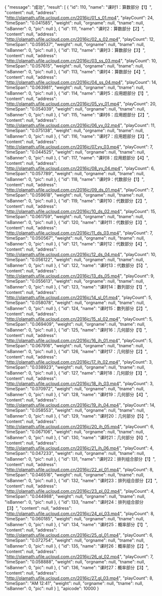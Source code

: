 {
  "message": "成功",
  "result": [
    {
      "id": 110,
      "name": "课时1：算数部分【1】",
      "content": null,
      "address": "http://olamath.ufile.ucloud.com.cn/2016jc/01_s_01.mp4",
      "playCount": 24,
      "timeSpan": "0.041585",
      "weight": null,
      "orgname": null,
      "tname": null,
      "isBanner": 0,
      "pic": null
    },
    {
      "id": 111,
      "name": "课时2：算数部分【2】",
      "content": null,
      "address": "http://olamath.ufile.ucloud.com.cn/2016jc/02_s_02.mp4",
      "playCount": 12,
      "timeSpan": "0.059537",
      "weight": null,
      "orgname": null,
      "tname": null,
      "isBanner": 0,
      "pic": null
    },
    {
      "id": 112,
      "name": "课时3：算数部分【3】",
      "content": null,
      "address": "http://olamath.ufile.ucloud.com.cn/2016jc/03_ss_03.mp4",
      "playCount": 10,
      "timeSpan": "0.057615",
      "weight": null,
      "orgname": null,
      "tname": null,
      "isBanner": 0,
      "pic": null
    },
    {
      "id": 113,
      "name": "课时4：算数部分【4】",
      "content": null,
      "address": "http://olamath.ufile.ucloud.com.cn/2016jc/04_ss_04.mp4",
      "playCount": 14,
      "timeSpan": "0.063981",
      "weight": null,
      "orgname": null,
      "tname": null,
      "isBanner": 0,
      "pic": null
    },
    {
      "id": 114,
      "name": "课时5：应用题部分【1】",
      "content": null,
      "address": "http://olamath.ufile.ucloud.com.cn/2016jc/05_yy_01.mp4",
      "playCount": 20,
      "timeSpan": "0.054039",
      "weight": null,
      "orgname": null,
      "tname": null,
      "isBanner": 0,
      "pic": null
    },
    {
      "id": 115,
      "name": "课时6：应用题部分【2】",
      "content": null,
      "address": "http://olamath.ufile.ucloud.com.cn/2016jc/06_yy_02.mp4",
      "playCount": 11,
      "timeSpan": "0.075138",
      "weight": null,
      "orgname": null,
      "tname": null,
      "isBanner": 0,
      "pic": null
    },
    {
      "id": 116,
      "name": "课时7：应用题部分【3】",
      "content": null,
      "address": "http://olamath.ufile.ucloud.com.cn/2016jc/07_yy_03.mp4",
      "playCount": 7,
      "timeSpan": "0.044525",
      "weight": null,
      "orgname": null,
      "tname": null,
      "isBanner": 0,
      "pic": null
    },
    {
      "id": 117,
      "name": "课时8：应用题部分【4】",
      "content": null,
      "address": "http://olamath.ufile.ucloud.com.cn/2016jc/08_yy_04.mp4",
      "playCount": 6,
      "timeSpan": "0.057789",
      "weight": null,
      "orgname": null,
      "tname": null,
      "isBanner": 0,
      "pic": null
    },
    {
      "id": 118,
      "name": "课时9：代数部分【1】",
      "content": null,
      "address": "http://olamath.ufile.ucloud.com.cn/2016jc/09_ds_01.mp4",
      "playCount": 7,
      "timeSpan": "0.059618",
      "weight": null,
      "orgname": null,
      "tname": null,
      "isBanner": 0,
      "pic": null
    },
    {
      "id": 119,
      "name": "课时10：代数部分【2】",
      "content": null,
      "address": "http://olamath.ufile.ucloud.com.cn/2016jc/10_ds_02.mp4",
      "playCount": 15,
      "timeSpan": "0.061759",
      "weight": null,
      "orgname": null,
      "tname": null,
      "isBanner": 0,
      "pic": null
    },
    {
      "id": 120,
      "name": "课时11：代数部分【3】",
      "content": null,
      "address": "http://olamath.ufile.ucloud.com.cn/2016jc/11_ds_03.mp4",
      "playCount": 7,
      "timeSpan": "0.050567",
      "weight": null,
      "orgname": null,
      "tname": null,
      "isBanner": 0,
      "pic": null
    },
    {
      "id": 121,
      "name": "课时12：代数部分【4】",
      "content": null,
      "address": "http://olamath.ufile.ucloud.com.cn/2016jc/12_ds_04.mp4",
      "playCount": 10,
      "timeSpan": "0.056122",
      "weight": null,
      "orgname": null,
      "tname": null,
      "isBanner": 0,
      "pic": null
    },
    {
      "id": 122,
      "name": "课时13：代数部分【5】",
      "content": null,
      "address": "http://olamath.ufile.ucloud.com.cn/2016jc/13_ds_05.mp4",
      "playCount": 9,
      "timeSpan": "0.055613",
      "weight": null,
      "orgname": null,
      "tname": null,
      "isBanner": 0,
      "pic": null
    },
    {
      "id": 123,
      "name": "课时14：数列部分【1】",
      "content": null,
      "address": "http://olamath.ufile.ucloud.com.cn/2016jc/14_sl_01.mp4",
      "playCount": 5,
      "timeSpan": "0.058078",
      "weight": null,
      "orgname": null,
      "tname": null,
      "isBanner": 0,
      "pic": null
    },
    {
      "id": 124,
      "name": "课时15：数列部分【2】",
      "content": null,
      "address": "http://olamath.ufile.ucloud.com.cn/2016jc/15_sl_02.mp4",
      "playCount": 5,
      "timeSpan": "0.069409",
      "weight": null,
      "orgname": null,
      "tname": null,
      "isBanner": 0,
      "pic": null
    },
    {
      "id": 125,
      "name": "课时16：几何部分【1】",
      "content": null,
      "address": "http://olamath.ufile.ucloud.com.cn/2016jc/16_jh_01.mp4",
      "playCount": 5,
      "timeSpan": "0.067916",
      "weight": null,
      "orgname": null,
      "tname": null,
      "isBanner": 0,
      "pic": null
    },
    {
      "id": 126,
      "name": "课时17：几何部分【2】",
      "content": null,
      "address": "http://olamath.ufile.ucloud.com.cn/2016jc/17_jh_02.mp4",
      "playCount": 3,
      "timeSpan": "0.038923",
      "weight": null,
      "orgname": null,
      "tname": null,
      "isBanner": 0,
      "pic": null
    },
    {
      "id": 127,
      "name": "课时18：几何部分【3】",
      "content": null,
      "address": "http://olamath.ufile.ucloud.com.cn/2016jc/18_jh_03.mp4",
      "playCount": 3,
      "timeSpan": "0.070972",
      "weight": null,
      "orgname": null,
      "tname": null,
      "isBanner": 0,
      "pic": null
    },
    {
      "id": 128,
      "name": "课时19：几何部分【4】",
      "content": null,
      "address": "http://olamath.ufile.ucloud.com.cn/2016jc/19_jh_04.mp4",
      "playCount": 14,
      "timeSpan": "0.058553",
      "weight": null,
      "orgname": null,
      "tname": null,
      "isBanner": 0,
      "pic": null
    },
    {
      "id": 129,
      "name": "课时20：几何部分【5】",
      "content": null,
      "address": "http://olamath.ufile.ucloud.com.cn/2016jc/20_jh_05.mp4",
      "playCount": 6,
      "timeSpan": "0.067106",
      "weight": null,
      "orgname": null,
      "tname": null,
      "isBanner": 0,
      "pic": null
    },
    {
      "id": 130,
      "name": "课时21：几何部分【6】",
      "content": null,
      "address": "http://olamath.ufile.ucloud.com.cn/2016jc/21_jh_06.mp4",
      "playCount": 4,
      "timeSpan": "0.047233",
      "weight": null,
      "orgname": null,
      "tname": null,
      "isBanner": 0,
      "pic": null
    },
    {
      "id": 131,
      "name": "课时22：排列组合部分【1】",
      "content": null,
      "address": "http://olamath.ufile.ucloud.com.cn/2016jc/22_pl_01.mp4",
      "playCount": 8,
      "timeSpan": "0.046516",
      "weight": null,
      "orgname": null,
      "tname": null,
      "isBanner": 0,
      "pic": null
    },
    {
      "id": 132,
      "name": "课时23：排列组合部分【2】",
      "content": null,
      "address": "http://olamath.ufile.ucloud.com.cn/2016jc/23_pl_02.mp4",
      "playCount": 4,
      "timeSpan": "0.044988",
      "weight": null,
      "orgname": null,
      "tname": null,
      "isBanner": 0,
      "pic": null
    },
    {
      "id": 133,
      "name": "课时24：排列组合部分【3】",
      "content": null,
      "address": "http://olamath.ufile.ucloud.com.cn/2016jc/24_pl_03.mp4",
      "playCount": 8,
      "timeSpan": "0.060185",
      "weight": null,
      "orgname": null,
      "tname": null,
      "isBanner": 0,
      "pic": null
    },
    {
      "id": 134,
      "name": "课时25：概率部分【1】",
      "content": null,
      "address": "http://olamath.ufile.ucloud.com.cn/2016jc/25_gl_01.mp4",
      "playCount": 6,
      "timeSpan": "0.072754",
      "weight": null,
      "orgname": null,
      "tname": null,
      "isBanner": 0,
      "pic": null
    },
    {
      "id": 135,
      "name": "课时26：概率部分【2】",
      "content": null,
      "address": "http://olamath.ufile.ucloud.com.cn/2016jc/26_gl_02.mp4",
      "playCount": 7,
      "timeSpan": "0.058888",
      "weight": null,
      "orgname": null,
      "tname": null,
      "isBanner": 0,
      "pic": null
    },
    {
      "id": 136,
      "name": "课时27：概率部分【3】",
      "content": null,
      "address": "http://olamath.ufile.ucloud.com.cn/2016jc/27_gl_03.mp4",
      "playCount": 8,
      "timeSpan": "AM 12:41",
      "weight": null,
      "orgname": null,
      "tname": null,
      "isBanner": 0,
      "pic": null
    }
  ],
  "apicode": 10000
}
